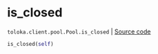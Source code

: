 # is_closed
`toloka.client.pool.Pool.is_closed` | [Source code](https://github.com/Toloka/toloka-kit/blob/v1.1.1/src/client/pool/__init__.py#L251)

```python
is_closed(self)
```

